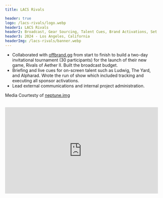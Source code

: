 ```yaml
---
title: LACS Rivals

header: true
logo: /lacs-rivals/logo.webp
header1: LACS Rivals
header2: Broadcast, Gear Sourcing, Talent Cues, Brand Activations, Set Design
header3: 2024 - Los Angeles, California
headerImg: /lacs-rivals/banner.webp
---
```


<script language='ts' setup>
import ImageViewer from "../.vitepress/components/ImageViewer.vue";
</script>

- Collaborated with [offbrand.gg](https://offbrand.gg/) from start to finish to build a two-day invitational tournament (30 participants) for the launch of their new game, Rivals of Aether II. Built the broadcast budget.
- Briefing and live cues for on-screen talent such as Ludwig, The Yard, and Alpharad. Wrote the run of show which included tracking and executing all sponsor activations.
- Lead external communications and internal project administration.

<ImageViewer :images="[
    { url: '/lacs-rivals/lacs-1.jpg', alt: 'Ludwig Reveals Orcane Bidet' },
    { url: '/lacs-rivals/lacs-2.jpg', alt: 'The Yard at LACS Rivals' },
    { url: '/lacs-rivals/lacs-3.jpg', alt: 'Video Village at LACS Rivals' },
    { url: '/lacs-rivals/lacs-4.jpg', alt: 'Gamers Gaming' },
    { url: '/lacs-rivals/lacs-5.jpg', alt: 'LACS Rivals Player Stage' },
]" />

Media Courtesty of [neptune.img](https://www.neptuneimg.com/about)

<br>

<iframe style="aspect-ratio: 16 / 9;" width="100%" height="auto" src="https://www.youtube.com/embed/502msfSy2og?si=1O-WGKxbI7m610DZ" title="YouTube video player" frameborder="0" allow="accelerometer; autoplay; clipboard-write; encrypted-media; gyroscope; picture-in-picture; web-share" referrerpolicy="strict-origin-when-cross-origin" allowfullscreen></iframe>